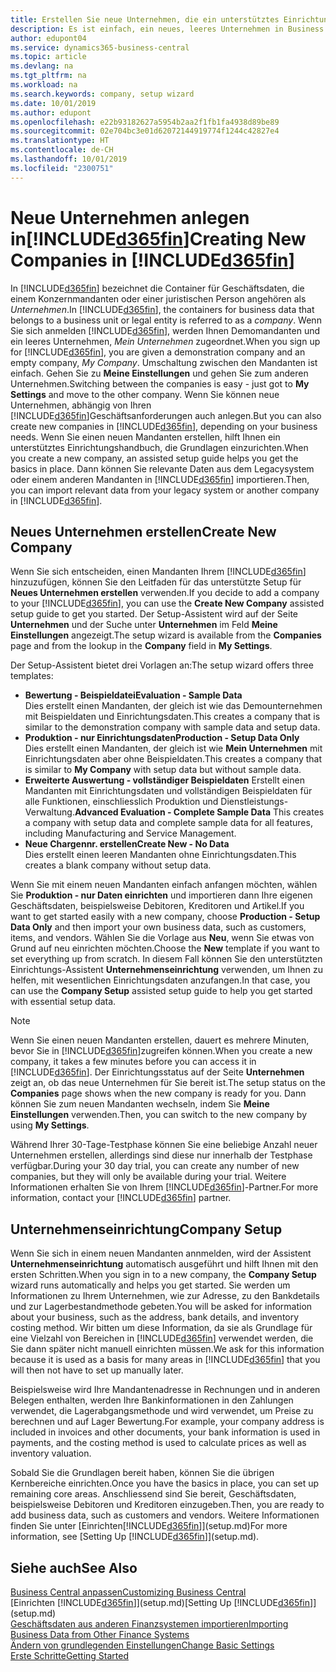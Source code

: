 ```yaml
---
title: Erstellen Sie neue Unternehmen, die ein unterstütztes Einrichtungshandbuch verwenden | Microsoft Docs
description: Es ist einfach, ein neues, leeres Unternehmen in Business Central. zu erstellen. Ein unterstütztes Einrichtungshandbuch hilft Ihnen Schritte für Schritt und Sie können Ihre vorhandenen Geschäftsdaten importieren.
author: edupont04
ms.service: dynamics365-business-central
ms.topic: article
ms.devlang: na
ms.tgt_pltfrm: na
ms.workload: na
ms.search.keywords: company, setup wizard
ms.date: 10/01/2019
ms.author: edupont
ms.openlocfilehash: e22b93182627a5954b2aa2f1fb1fa4938d89be89
ms.sourcegitcommit: 02e704bc3e01d62072144919774f1244c42827e4
ms.translationtype: HT
ms.contentlocale: de-CH
ms.lasthandoff: 10/01/2019
ms.locfileid: "2300751"
---
```

# <a name="creating-new-companies-in-included365finincludesd365fin_mdmd"></a><span data-ttu-id="a3901-104">Neue Unternehmen anlegen in[!INCLUDE[d365fin](includes/d365fin_md.md)]</span><span class="sxs-lookup"><span data-stu-id="a3901-104">Creating New Companies in [!INCLUDE[d365fin](includes/d365fin_md.md)]</span></span>
<span data-ttu-id="a3901-105">In [!INCLUDE[d365fin](includes/d365fin_md.md)] bezeichnet die Container für Geschäftsdaten, die einem Konzernmandanten oder einer juristischen Person angehören als *Unternehmen*.</span><span class="sxs-lookup"><span data-stu-id="a3901-105">In [!INCLUDE[d365fin](includes/d365fin_md.md)], the containers for business data that belongs to a business unit or legal entity is referred to as a *company*.</span></span> <span data-ttu-id="a3901-106">Wenn Sie sich anmelden [!INCLUDE[d365fin](includes/d365fin_md.md)], werden Ihnen Demomandanten und ein leeres Unternehmen, *Mein Unternehmen* zugeordnet.</span><span class="sxs-lookup"><span data-stu-id="a3901-106">When you sign up for [!INCLUDE[d365fin](includes/d365fin_md.md)], you are given a demonstration company and an empty company, *My Company*.</span></span> <span data-ttu-id="a3901-107">Umschaltung zwischen den Mandanten ist einfach. Gehen Sie zu **Meine Einstellungen** und gehen Sie zum anderen Unternehmen.</span><span class="sxs-lookup"><span data-stu-id="a3901-107">Switching between the companies is easy - just got to **My Settings** and move to the other company.</span></span> <span data-ttu-id="a3901-108">Wenn Sie können neue Unternehmen, abhängig von Ihren [!INCLUDE[d365fin](includes/d365fin_md.md)]Geschäftsanforderungen auch anlegen.</span><span class="sxs-lookup"><span data-stu-id="a3901-108">But you can also create new companies in [!INCLUDE[d365fin](includes/d365fin_md.md)], depending on your business needs.</span></span> <span data-ttu-id="a3901-109">Wenn Sie einen neuen Mandanten erstellen, hilft Ihnen ein unterstütztes Einrichtungshandbuch, die Grundlagen einzurichten.</span><span class="sxs-lookup"><span data-stu-id="a3901-109">When you create a new company, an assisted setup guide helps you get the basics in place.</span></span> <span data-ttu-id="a3901-110">Dann können Sie relevante Daten aus dem Legacysystem oder einem anderen Mandanten in [!INCLUDE[d365fin](includes/d365fin_md.md)] importieren.</span><span class="sxs-lookup"><span data-stu-id="a3901-110">Then, you can import relevant data from your legacy system or another company in [!INCLUDE[d365fin](includes/d365fin_md.md)].</span></span>  

## <a name="create-new-company"></a><span data-ttu-id="a3901-111">Neues Unternehmen erstellen</span><span class="sxs-lookup"><span data-stu-id="a3901-111">Create New Company</span></span>
<span data-ttu-id="a3901-112">Wenn Sie sich entscheiden, einen Mandanten Ihrem [!INCLUDE[d365fin](includes/d365fin_md.md)] hinzuzufügen, können Sie den Leitfaden für das unterstützte Setup für **Neues Unternehmen erstellen** verwenden.</span><span class="sxs-lookup"><span data-stu-id="a3901-112">If you decide to add a company to your [!INCLUDE[d365fin](includes/d365fin_md.md)], you can use the **Create New Company** assisted setup guide to get you started.</span></span> <span data-ttu-id="a3901-113">Der Setup-Assistent wird auf der Seite **Unternehmen** und der Suche unter **Unternehmen** im Feld **Meine Einstellungen** angezeigt.</span><span class="sxs-lookup"><span data-stu-id="a3901-113">The setup wizard is available from the **Companies** page and from the lookup in the **Company** field in **My Settings**.</span></span>  

<span data-ttu-id="a3901-114">Der Setup-Assistent bietet drei Vorlagen an:</span><span class="sxs-lookup"><span data-stu-id="a3901-114">The setup wizard offers three templates:</span></span>

-   <span data-ttu-id="a3901-115">**Bewertung - Beispieldatei**</span><span class="sxs-lookup"><span data-stu-id="a3901-115">**Evaluation - Sample Data**</span></span>  
    <span data-ttu-id="a3901-116">Dies erstellt einen Mandanten, der gleich ist wie das Demounternehmen mit Beispieldaten und Einrichtungsdaten.</span><span class="sxs-lookup"><span data-stu-id="a3901-116">This creates a company that is similar to the demonstration company with sample data and setup data.</span></span>  
-   <span data-ttu-id="a3901-117">**Produktion - nur Einrichtungsdaten**</span><span class="sxs-lookup"><span data-stu-id="a3901-117">**Production - Setup Data Only**</span></span>  
    <span data-ttu-id="a3901-118">Dies erstellt einen Mandanten, der gleich ist wie **Mein Unternehmen** mit Einrichtungsdaten aber ohne Beispieldaten.</span><span class="sxs-lookup"><span data-stu-id="a3901-118">This creates a company that is similar to **My Company** with setup data but without sample data.</span></span>
-   <span data-ttu-id="a3901-119">**Erweiterte Auswertung - vollständiger Beispieldaten** Erstellt einen Mandanten mit Einrichtungsdaten und vollständigen Beispieldaten für alle Funktionen, einschliesslich Produktion und Dienstleistungs-Verwaltung.</span><span class="sxs-lookup"><span data-stu-id="a3901-119">**Advanced Evaluation - Complete Sample Data** This creates a company with setup data and complete sample data for all features, including Manufacturing and Service Management.</span></span>
-   <span data-ttu-id="a3901-120">**Neue Chargennr. erstellen**</span><span class="sxs-lookup"><span data-stu-id="a3901-120">**Create New - No Data**</span></span>  
    <span data-ttu-id="a3901-121">Dies erstellt einen leeren Mandanten ohne Einrichtungsdaten.</span><span class="sxs-lookup"><span data-stu-id="a3901-121">This creates a blank company without setup data.</span></span>  

<span data-ttu-id="a3901-122">Wenn Sie mit einem neuen Mandanten einfach anfangen möchten, wählen Sie **Produktion - nur Daten einrichten** und importieren dann Ihre eigenen Geschäftsdaten, beispielsweise Debitoren, Kreditoren und Artikel.</span><span class="sxs-lookup"><span data-stu-id="a3901-122">If you want to get started easily with a new company, choose **Production - Setup Data Only** and then import your own business data, such as customers, items, and vendors.</span></span> <span data-ttu-id="a3901-123">Wählen Sie die Vorlage aus **Neu**, wenn Sie etwas von Grund auf neu einrichten möchten.</span><span class="sxs-lookup"><span data-stu-id="a3901-123">Choose the **New** template if you want to set everything up from scratch.</span></span> <span data-ttu-id="a3901-124">In diesem Fall können Sie den unterstützten Einrichtungs-Assistent **Unternehmenseinrichtung** verwenden, um Ihnen zu helfen, mit wesentlichen Einrichtungsdaten anzufangen.</span><span class="sxs-lookup"><span data-stu-id="a3901-124">In that case, you can use the **Company Setup** assisted setup guide to help you get started with essential setup data.</span></span>  

> [!NOTE]  
>   <span data-ttu-id="a3901-125">Wenn Sie einen neuen Mandanten erstellen, dauert es mehrere Minuten, bevor Sie in [!INCLUDE[d365fin](includes/d365fin_md.md)]zugreifen können.</span><span class="sxs-lookup"><span data-stu-id="a3901-125">When you create a new company, it takes a few minutes before you can access it in [!INCLUDE[d365fin](includes/d365fin_md.md)].</span></span> <span data-ttu-id="a3901-126">Der Einrichtungsstatus auf der Seite **Unternehmen** zeigt an, ob das neue Unternehmen für Sie bereit ist.</span><span class="sxs-lookup"><span data-stu-id="a3901-126">The setup status on the **Companies** page shows when the new company is ready for you.</span></span> <span data-ttu-id="a3901-127">Dann können Sie zum neuen Mandanten wechseln, indem Sie **Meine Einstellungen** verwenden.</span><span class="sxs-lookup"><span data-stu-id="a3901-127">Then, you can switch to the new company by using **My Settings**.</span></span>  

<span data-ttu-id="a3901-128">Während Ihrer 30-Tage-Testphase können Sie eine beliebige Anzahl neuer Unternehmen erstellen, allerdings sind diese nur innerhalb der Testphase verfügbar.</span><span class="sxs-lookup"><span data-stu-id="a3901-128">During your 30 day trial, you can create any number of new companies, but they will only be available during your trial.</span></span> <span data-ttu-id="a3901-129">Weitere Informationen erhalten Sie von Ihrem [!INCLUDE[d365fin](includes/d365fin_md.md)]-Partner.</span><span class="sxs-lookup"><span data-stu-id="a3901-129">For more information, contact your [!INCLUDE[d365fin](includes/d365fin_md.md)] partner.</span></span>  

## <a name="company-setup"></a><span data-ttu-id="a3901-130">Unternehmenseinrichtung</span><span class="sxs-lookup"><span data-stu-id="a3901-130">Company Setup</span></span>
<span data-ttu-id="a3901-131">Wenn Sie sich in einem neuen Mandanten annmelden, wird der Assistent **Unternehmenseinrichtung** automatisch ausgeführt und hilft Ihnen mit den ersten Schritten.</span><span class="sxs-lookup"><span data-stu-id="a3901-131">When you sign in to a new company, the **Company Setup** wizard runs automatically and helps you get started.</span></span> <span data-ttu-id="a3901-132">Sie werden um Informationen zu Ihrem Unternehmen, wie zur Adresse, zu den Bankdetails und zur  Lagerbestandmethode gebeten.</span><span class="sxs-lookup"><span data-stu-id="a3901-132">You will be asked for information about your business, such as the address, bank details, and inventory costing method.</span></span> <span data-ttu-id="a3901-133">Wir bitten um diese Information, da sie als Grundlage für eine Vielzahl von Bereichen in [!INCLUDE[d365fin](includes/d365fin_md.md)] verwendet werden, die Sie dann später nicht manuell einrichten müssen.</span><span class="sxs-lookup"><span data-stu-id="a3901-133">We ask for this information because it is used as a basis for many areas in [!INCLUDE[d365fin](includes/d365fin_md.md)] that you will then not have to set up manually later.</span></span>  

<span data-ttu-id="a3901-134">Beispielsweise wird Ihre Mandantenadresse in Rechnungen und in anderen Belegen enthalten, werden Ihre Bankinformationen in den Zahlungen verwendet, die Lagerabgangsmethode und wird verwendet, um Preise zu berechnen und auf Lager Bewertung.</span><span class="sxs-lookup"><span data-stu-id="a3901-134">For example, your company address is included in invoices and other documents, your bank information is used in payments, and the costing method is used to calculate prices as well as inventory valuation.</span></span>  

<span data-ttu-id="a3901-135">Sobald Sie die Grundlagen bereit haben, können Sie die übrigen Kernbereiche einrichten.</span><span class="sxs-lookup"><span data-stu-id="a3901-135">Once you have the basics in place, you can set up remaining core areas.</span></span> <span data-ttu-id="a3901-136">Anschliessend sind Sie bereit, Geschäftsdaten, beispielsweise Debitoren und Kreditoren einzugeben.</span><span class="sxs-lookup"><span data-stu-id="a3901-136">Then, you are ready to add business data, such as customers and vendors.</span></span> <span data-ttu-id="a3901-137">Weitere Informationen finden Sie unter [Einrichten[!INCLUDE[d365fin](includes/d365fin_md.md)]](setup.md)</span><span class="sxs-lookup"><span data-stu-id="a3901-137">For more information, see [Setting Up [!INCLUDE[d365fin](includes/d365fin_md.md)]](setup.md).</span></span>  

## <a name="see-also"></a><span data-ttu-id="a3901-138">Siehe auch</span><span class="sxs-lookup"><span data-stu-id="a3901-138">See Also</span></span>
[<span data-ttu-id="a3901-139">Business Central anpassen</span><span class="sxs-lookup"><span data-stu-id="a3901-139">Customizing Business Central</span></span>](ui-customizing-overview.md)  
<span data-ttu-id="a3901-140">[Einrichten [!INCLUDE[d365fin](includes/d365fin_md.md)]](setup.md)</span><span class="sxs-lookup"><span data-stu-id="a3901-140">[Setting Up [!INCLUDE[d365fin](includes/d365fin_md.md)]](setup.md)</span></span>  
[<span data-ttu-id="a3901-141">Geschäftsdaten aus anderen Finanzsystemen importieren</span><span class="sxs-lookup"><span data-stu-id="a3901-141">Importing Business Data from Other Finance Systems</span></span>](across-import-data-configuration-packages.md)  
[<span data-ttu-id="a3901-142">Ändern von grundlegenden Einstellungen</span><span class="sxs-lookup"><span data-stu-id="a3901-142">Change Basic Settings</span></span>](ui-change-basic-settings.md)  
[<span data-ttu-id="a3901-143">Erste Schritte</span><span class="sxs-lookup"><span data-stu-id="a3901-143">Getting Started</span></span>](product-get-started.md)  
